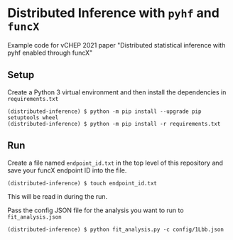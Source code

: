 # Distributed Inference with `pyhf` and `funcX`

Example code for vCHEP 2021 paper "Distributed statistical inference with pyhf enabled through funcX"

## Setup

Create a Python 3 virtual environment and then install the dependencies in `requirements.txt`

```shell
(distributed-inference) $ python -m pip install --upgrade pip setuptools wheel
(distributed-inference) $ python -m pip install -r requirements.txt
```

## Run

Create a file named `endpoint_id.txt` in the top level of this repository and save your funcX endpoint ID into the file.

```shell
(distributed-inference) $ touch endpoint_id.txt
```

This will be read in during the run.

Pass the config JSON file for the analysis you want to run to `fit_analysis.json`

```shell
(distributed-inference) $ python fit_analysis.py -c config/1Lbb.json
```
